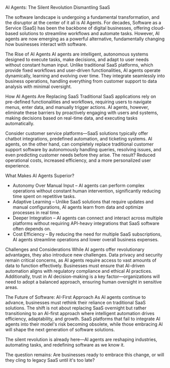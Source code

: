 AI Agents: The Silent Revolution Dismantling SaaS

The software landscape is undergoing a fundamental transformation, and the disruptor at the center of it all is AI Agents. For decades, Software as a Service (SaaS) has been the backbone of digital businesses, offering cloud-based solutions to streamline workflows and automate tasks. However, AI agents are now emerging as a powerful alternative, fundamentally changing how businesses interact with software.

The Rise of AI Agents
AI agents are intelligent, autonomous systems designed to execute tasks, make decisions, and adapt to user needs without constant human input. Unlike traditional SaaS platforms, which provide fixed workflows and user-driven functionalities, AI agents operate dynamically, learning and evolving over time. They integrate seamlessly into business operations, handling everything from customer support to data analysis with minimal oversight.

How AI Agents Are Replacing SaaS
Traditional SaaS applications rely on pre-defined functionalities and workflows, requiring users to navigate menus, enter data, and manually trigger actions. AI agents, however, eliminate these barriers by proactively engaging with users and systems, making decisions based on real-time data, and executing tasks automatically.

Consider customer service platforms—SaaS solutions typically offer chatbot integrations, predefined automation, and ticketing systems. AI agents, on the other hand, can completely replace traditional customer support software by autonomously handling queries, resolving issues, and even predicting customer needs before they arise. The result? Reduced operational costs, increased efficiency, and a more personalized user experience.

What Makes AI Agents Superior?
- Autonomy Over Manual Input – AI agents can perform complex operations without constant human intervention, significantly reducing time spent on repetitive tasks.
- Adaptive Learning – Unlike SaaS solutions that require updates and manual configurations, AI agents learn from data and optimize processes in real time.
- Deeper Integration – AI agents can connect and interact across multiple platforms without requiring API-heavy integrations that SaaS software often depends on.
- Cost Efficiency – By reducing the need for multiple SaaS subscriptions, AI agents streamline operations and lower overall business expenses.

Challenges and Considerations
While AI agents offer revolutionary advantages, they also introduce new challenges. Data privacy and security remain critical concerns, as AI agents require access to vast amounts of data to function effectively. Businesses must ensure that AI-driven automation aligns with regulatory compliance and ethical AI practices. Additionally, trust in AI decision-making is a key factor—organizations will need to adopt a balanced approach, ensuring human oversight in sensitive areas.

The Future of Software: AI-First Approach
As AI agents continue to advance, businesses must rethink their reliance on traditional SaaS solutions. The shift is not about replacing SaaS overnight but rather transitioning to an AI-first approach where intelligent automation drives efficiency, adaptability, and growth. SaaS platforms that fail to integrate AI agents into their model's risk becoming obsolete, while those embracing AI will shape the next generation of software solutions.

The silent revolution is already here—AI agents are reshaping industries, automating tasks, and redefining software as we know it.

The question remains: Are businesses ready to embrace this change, or will they cling to legacy SaaS until it's too late?

